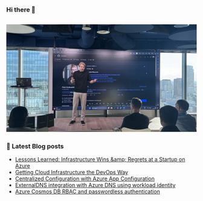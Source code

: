 ### Hi there 👋

![me at 16th birthday of WGUiSW community group meetup](https://github.com/krukowskid/krukowskid/blob/master/images/about-me.jpg)
---
### 📖 Latest Blog posts
<!-- CLOUDCHRONICLES:START -->
- [Lessons Learned: Infrastructure Wins &amp;amp; Regrets at a Startup on Azure](https://cloudchronicles.blog/blog/Lessons-Learned-Infrastructure-Wins-Regrets-at-a-Startup-on-Azure/)
- [Getting Cloud Infrastructure the DevOps Way](https://cloudchronicles.blog/blog/Getting-Cloud-Infrastructure-the-DevOps-Way/)
- [Centralized Configuration with Azure App Configuration](https://cloudchronicles.blog/blog/Centralized-Configuration-with-Azure-App-Configuration/)
- [ExternalDNS integration with Azure DNS using workload identity](https://cloudchronicles.blog/blog/ExternalDNS-integration-with-Azure-DNS-using-workload-identity/)
- [Azure Cosmos DB RBAC and passwordless authentication](https://cloudchronicles.blog/blog/Azure-Cosmos-DB-RBAC-and-passwordless-authentication/)
<!-- CLOUDCHRONICLES:END -->
